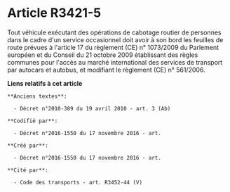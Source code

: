 # Article R3421-5

Tout véhicule exécutant des opérations de cabotage routier de personnes dans le cadre d'un service occasionnel doit avoir à
son bord les feuilles de route prévues à l'article 17 du règlement (CE) n° 1073/2009 du Parlement européen et du Conseil du
21 octobre 2009 établissant des règles communes pour l'accès au marché international des services de transport par autocars
et autobus, et modifiant le règlement (CE) n° 561/2006.

**Liens relatifs à cet article**

	**Anciens textes**:

	  - Décret n°2010-389 du 19 avril 2010 - art. 3 (Ab)

	**Codifié par**:

	  - Décret n°2016-1550 du 17 novembre 2016 - art.

	**Créé par**:

	  - Décret n°2016-1550 du 17 novembre 2016 - art.

	**Cité par**:

	  - Code des transports - art. R3452-44 (V)
